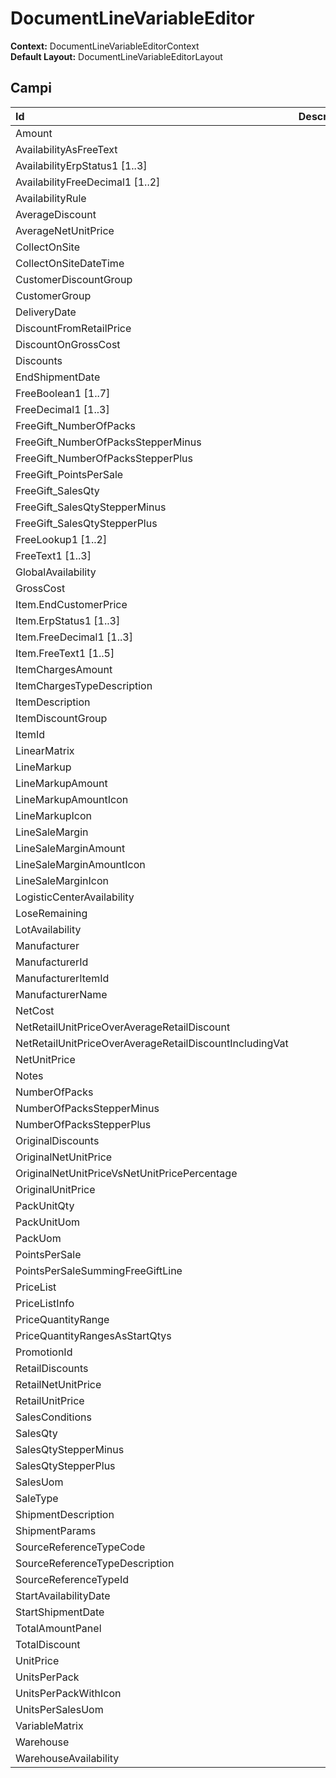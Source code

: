 # DocumentLineVariableEditor

**Context:** DocumentLineVariableEditorContext  
**Default Layout:** DocumentLineVariableEditorLayout

## Campi

| Id | Descrizione |
| :--- | :--- |
| Amount |  |
| AvailabilityAsFreeText |  |
| AvailabilityErpStatus1 \[1..3\] |  |
| AvailabilityFreeDecimal1 \[1..2\] |  |
| AvailabilityRule |  |
| AverageDiscount |  |
| AverageNetUnitPrice |  |
| CollectOnSite |  |
| CollectOnSiteDateTime |  |
| CustomerDiscountGroup |  |
| CustomerGroup |  |
| DeliveryDate |  |
| DiscountFromRetailPrice |  |
| DiscountOnGrossCost |  |
| Discounts |  |
| EndShipmentDate |  |
| FreeBoolean1 \[1..7\] |  |
| FreeDecimal1 \[1..3\] |  |
| FreeGift\_NumberOfPacks |  |
| FreeGift\_NumberOfPacksStepperMinus |  |
| FreeGift\_NumberOfPacksStepperPlus |  |
| FreeGift\_PointsPerSale |  |
| FreeGift\_SalesQty |  |
| FreeGift\_SalesQtyStepperMinus |  |
| FreeGift\_SalesQtyStepperPlus |  |
| FreeLookup1 \[1..2\] |  |
| FreeText1 \[1..3\] |  |
| GlobalAvailability |  |
| GrossCost |  |
| Item.EndCustomerPrice |  |
| Item.ErpStatus1 \[1..3\] |  |
| Item.FreeDecimal1 \[1..3\] |  |
| Item.FreeText1 \[1..5\] |  |
| ItemChargesAmount |  |
| ItemChargesTypeDescription |  |
| ItemDescription |  |
| ItemDiscountGroup |  |
| ItemId |  |
| LinearMatrix |  |
| LineMarkup |  |
| LineMarkupAmount |  |
| LineMarkupAmountIcon |  |
| LineMarkupIcon |  |
| LineSaleMargin |  |
| LineSaleMarginAmount |  |
| LineSaleMarginAmountIcon |  |
| LineSaleMarginIcon |  |
| LogisticCenterAvailability |  |
| LoseRemaining |  |
| LotAvailability |  |
| Manufacturer |  |
| ManufacturerId |  |
| ManufacturerItemId |  |
| ManufacturerName |  |
| NetCost |  |
| NetRetailUnitPriceOverAverageRetailDiscount |  |
| NetRetailUnitPriceOverAverageRetailDiscountIncludingVat |  |
| NetUnitPrice |  |
| Notes |  |
| NumberOfPacks |  |
| NumberOfPacksStepperMinus |  |
| NumberOfPacksStepperPlus |  |
| OriginalDiscounts |  |
| OriginalNetUnitPrice |  |
| OriginalNetUnitPriceVsNetUnitPricePercentage |  |
| OriginalUnitPrice |  |
| PackUnitQty |  |
| PackUnitUom |  |
| PackUom |  |
| PointsPerSale |  |
| PointsPerSaleSummingFreeGiftLine |  |
| PriceList |  |
| PriceListInfo |  |
| PriceQuantityRange |  |
| PriceQuantityRangesAsStartQtys |  |
| PromotionId |  |
| RetailDiscounts |  |
| RetailNetUnitPrice |  |
| RetailUnitPrice |  |
| SalesConditions |  |
| SalesQty |  |
| SalesQtyStepperMinus |  |
| SalesQtyStepperPlus |  |
| SalesUom |  |
| SaleType |  |
| ShipmentDescription |  |
| ShipmentParams |  |
| SourceReferenceTypeCode |  |
| SourceReferenceTypeDescription |  |
| SourceReferenceTypeId |  |
| StartAvailabilityDate |  |
| StartShipmentDate |  |
| TotalAmountPanel |  |
| TotalDiscount |  |
| UnitPrice |  |
| UnitsPerPack |  |
| UnitsPerPackWithIcon |  |
| UnitsPerSalesUom |  |
| VariableMatrix |  |
| Warehouse |  |
| WarehouseAvailability |  |

